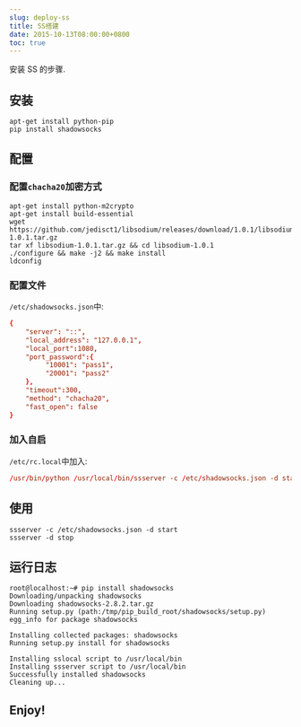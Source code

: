 ```yaml
---
slug: deploy-ss
title: SS搭建
date: 2015-10-13T08:00:00+0800
toc: true
---
```

安装 SS 的步骤.

## 安装

```shell
apt-get install python-pip
pip install shadowsocks
```

## 配置

### 配置`chacha20`加密方式

```shell
apt-get install python-m2crypto
apt-get install build-essential
wget https://github.com/jedisct1/libsodium/releases/download/1.0.1/libsodium-1.0.1.tar.gz
tar xf libsodium-1.0.1.tar.gz && cd libsodium-1.0.1
./configure && make -j2 && make install
ldconfig
```

### 配置文件

`/etc/shadowsocks.json`中:

```conf
{
    "server": "::",
    "local_address": "127.0.0.1",
    "local_port":1080,
    "port_password":{
         "10001": "pass1",
         "20001": "pass2"
    },
    "timeout":300,
    "method": "chacha20",
    "fast_open": false
}
```

### 加入自启
`/etc/rc.local`中加入:

```conf
/usr/bin/python /usr/local/bin/ssserver -c /etc/shadowsocks.json -d start
```

## 使用

```shell
ssserver -c /etc/shadowsocks.json -d start
ssserver -d stop
```

## 运行日志

```shell
root@localhost:~# pip install shadowsocks
Downloading/unpacking shadowsocks
Downloading shadowsocks-2.8.2.tar.gz
Running setup.py (path:/tmp/pip_build_root/shadowsocks/setup.py) egg_info for package shadowsocks

Installing collected packages: shadowsocks
Running setup.py install for shadowsocks

Installing sslocal script to /usr/local/bin
Installing ssserver script to /usr/local/bin
Successfully installed shadowsocks
Cleaning up...
```

## Enjoy!
